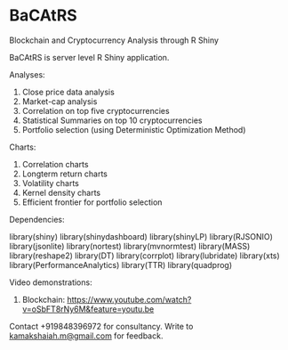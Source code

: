 # BaCAtRS
Blockchain and Cryptocurrency Analysis through R Shiny

BaCAtRS is server level R Shiny application. 

Analyses:

1. Close price data analysis
2. Market-cap analysis
3. Correlation on top five cryptocurrencies
4. Statistical Summaries on top 10 cryptocurrencies
5. Portfolio selection (using Deterministic Optimization Method)

Charts:

1. Correlation charts
2. Longterm return charts
3. Volatility charts
4. Kernel density charts
5. Efficient frontier for portfolio selection

Dependencies: 

library(shiny)
library(shinydashboard)
library(shinyLP)
library(RJSONIO)
library(jsonlite)
library(nortest)
library(mvnormtest)
library(MASS)
library(reshape2)
library(DT)
library(corrplot)
library(lubridate)
library(xts)
library(PerformanceAnalytics)
library(TTR)
library(quadprog)

Video demonstrations: 

1. Blockchain: https://www.youtube.com/watch?v=oSbFT8rNy6M&feature=youtu.be

Contact +919848396972 for consultancy. Write to kamakshaiah.m@gmail.com for feedback. 
